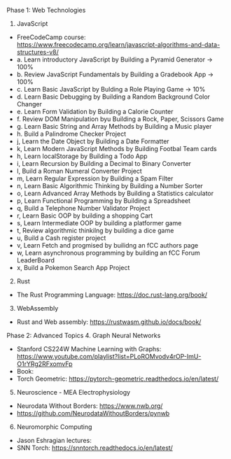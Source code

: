 Phase 1: Web Technologies

1. JavaScript
- FreeCodeCamp course: https://www.freecodecamp.org/learn/javascript-algorithms-and-data-structures-v8/
- a. Learn introductory JavaScript by Building a Pyramid Generator -> 100%
- b. Review JavaScript Fundamentals by Building a Gradebook App -> 100%
- c. Learn Basic JavaScript by Bulding a Role Playing Game -> 10%
- d. Learn Basic Debugging by Building a Random Background Color Changer
- e. Learn Form Validation by Building a Calorie Counter
- f. Review DOM Manipulation byu Building a Rock, Paper, Scissors Game
- g. Learn Basic String and Array Methods by Building a Music player
- h. Build a Palindrome Checker Project
- j, Learn the Date Object by Building a Date Formatter
- k, Learn Modern JavaScript Methods by Building Footbal Team cards
- h, Learn localStorage by Building a Todo App
- i, Learn Recursion by Building a Decimal to Binary Converter
- l, Build a Roman Numeral Converter Project
- m, Learn Regular Expression by Building a Spam Filter
- n, Learn Basic Algorithmic Thinking by Building a Number Sorter
- o, Learn Advanced Array Methods by Building a Statistics calculator
- p, Learn Functional Programming by Building a Spreadsheet
- q, Build a Telephone Number Validator Project
- r, Learn Basic OOP by building a shopping Cart
- s, Learn Intermediate OOP by building a platformer game
- t, Review algorithmic thinkilng by building a dice game
- u, Build a Cash register project
- v, Learn Fetch and progmised by builidng an fCC authors page
- w, Learn asynchronous programming by building an fCC Forum LeaderBoard
- x, Build a Pokemon Search App Project
2.  Rust
- The Rust Programming Language: https://doc.rust-lang.org/book/
3. WebAssembly
- Rust and Web assembly: https://rustwasm.github.io/docs/book/

Phase 2: Advanced Topics
4. Graph Neural Networks
- Stanford CS224W Machine Learning with Graphs: https://www.youtube.com/playlist?list=PLoROMvodv4rOP-ImU-O1rYRg2RFxomvFp
- Book: 
- Torch Geometric: https://pytorch-geometric.readthedocs.io/en/latest/
5. Neuroscience - MEA Electrophysiology
- Neurodata Without Borders: https://www.nwb.org/
- https://github.com/NeurodataWithoutBorders/pynwb

6. Neuromorphic Computing
- Jason Eshragian lectures: 
- SNN Torch: https://snntorch.readthedocs.io/en/latest/
